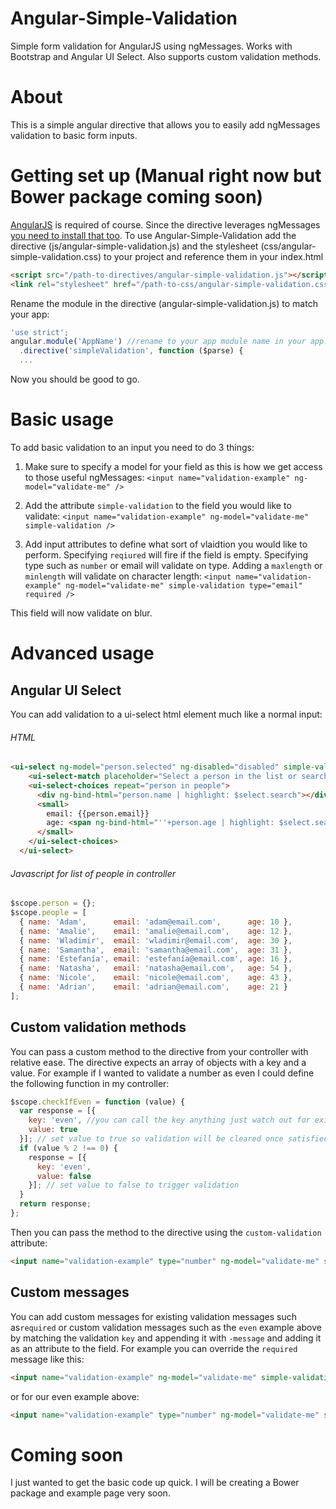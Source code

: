 # Angular-Simple-Validation
Simple form validation for AngularJS using ngMessages. Works with Bootstrap and Angular UI Select. Also supports custom validation methods.

# About
This is a simple angular directive that allows you to easily add ngMessages validation to basic form inputs. 

# Getting set up (Manual right now but Bower package coming soon)
[AngularJS](https://github.com/angular/angular) is required of course. Since the directive leverages ngMessages [you need to install that too](https://github.com/angular/bower-angular-messages). To use Angular-Simple-Validation add the directive (js/angular-simple-validation.js) and the stylesheet (css/angular-simple-validation.css) to your project and reference them in your index.html

```html
<script src="/path-to-directives/angular-simple-validation.js"></script>
<link rel="stylesheet" href="/path-to-css/angular-simple-validation.css">
```

Rename the module in the directive (angular-simple-validation.js) to match your app:
```javascript
'use strict';
angular.module('AppName') //rename to your app module name in your app.js
  .directive('simpleValidation', function ($parse) {
  ...
```

Now you should be good to go.

# Basic usage

To add basic validation to an input you need to do 3 things:

1. Make sure to specify a model for your field as this is how we get access to those useful ngMessages: `<input name="validation-example" ng-model="validate-me" />`

2. Add the attribute `simple-validation` to the field you would like to validate: `<input name="validation-example" ng-model="validate-me" simple-validation />`

3. Add input attributes to define what sort of vlaidtion you would like to perform. Specifying `reqiured` will fire if the field is empty. Specifying type such as `number` or email will validate on type. Adding a `maxlength` or `minlength` will validate on character length: `<input name="validation-example" ng-model="validate-me" simple-validation type="email" required />`

This field will now validate on blur.

# Advanced usage

## Angular UI Select

You can add validation to a ui-select html element much like a normal input:
###### HTML
```html
<ui-select ng-model="person.selected" ng-disabled="disabled" simple-validation required>
    <ui-select-match placeholder="Select a person in the list or search his name/age...">{{$select.selected.name}}</ui-select-match>
    <ui-select-choices repeat="person in people">
      <div ng-bind-html="person.name | highlight: $select.search"></div>
      <small>
        email: {{person.email}}
        age: <span ng-bind-html="''+person.age | highlight: $select.search"></span>
      </small>
    </ui-select-choices>
  </ui-select>
```
###### Javascript for list of people in controller
```javascript
$scope.person = {};
$scope.people = [
  { name: 'Adam',      email: 'adam@email.com',      age: 10 },
  { name: 'Amalie',    email: 'amalie@email.com',    age: 12 },
  { name: 'Wladimir',  email: 'wladimir@email.com',  age: 30 },
  { name: 'Samantha',  email: 'samantha@email.com',  age: 31 },
  { name: 'Estefanía', email: 'estefanía@email.com', age: 16 },
  { name: 'Natasha',   email: 'natasha@email.com',   age: 54 },
  { name: 'Nicole',    email: 'nicole@email.com',    age: 43 },
  { name: 'Adrian',    email: 'adrian@email.com',    age: 21 }
];
```

## Custom validation methods
You can pass a custom method to the directive from your controller with relative ease. The directive expects an array of objects with a key and a value. For example if I wanted to validate a number as even I could define the following function in my controller:
```javascript
$scope.checkIfEven = function (value) {
  var response = [{
    key: 'even', //you can call the key anything just watch out for existing keys such as required, email, etc...
    value: true
  }]; // set value to true so validation will be cleared once satisfied
  if (value % 2 !== 0) {
    response = [{
      key: 'even',
      value: false
    }]; // set value to false to trigger validation
  }
  return response;
};
```

Then you can pass the method to the directive using the `custom-validation` attribute:
```html
<input name="validation-example" type="number" ng-model="validate-me" simple-validation  custom-validation="checkIfEven(value)" />
``` 

## Custom messages

You can add custom messages for existing validation messages such as`required` or custom validation messages such as the `even` example above by matching the validation `key` and appending it with `-message` and adding it as an attribute to the field. For example you can override the `required` message like this:
```html
<input name="validation-example" ng-model="validate-me" simple-validation type="email" required required-message="This is a custom required message." />
```

or for our even example above:
```html
<input name="validation-example" type="number" ng-model="validate-me" simple-validation  custom-validation="checkIfEven(value)" even-message="The number must be even." />
``` 

# Coming soon
I just wanted to get the basic code up quick. I will be creating a Bower package and example page very soon.